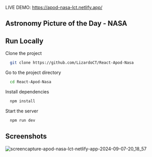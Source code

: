 LIVE DEMO:
https://apod-nasa-lct.netlify.app/

## Astronomy Picture of the Day - NASA

## Run Locally

Clone the project

```bash
  git clone https://github.com/LizardoCT/React-Apod-Nasa
```

Go to the project directory

```bash
  cd React-Apod-Nasa
```

Install dependencies

```bash
  npm install
```

Start the server

```bash
  npm run dev
```

## Screenshots
![screencapture-apod-nasa-lct-netlify-app-2024-09-07-20_18_57](https://github.com/user-attachments/assets/d3bdc234-d3a3-4bb2-963f-48e43fd4568c)
